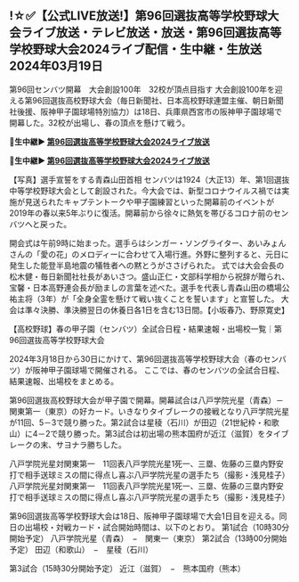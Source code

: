 <h2>!☆✅【公式LIVE放送!】第96回選抜高等学校野球大会ライブ放送・テレビ放送・放送・第96回選抜高等学校野球大会2024ライブ配信・生中継・生放送 2024年03月19日</h2>

第96回センバツ開幕　大会創設100年　32校が頂点目指す
大会創設100年を迎える第96回選抜高校野球大会（毎日新聞社、日本高校野球連盟主催、朝日新聞社後援、阪神甲子園球場特別協力）は18日、兵庫県西宮市の阪神甲子園球場で開幕した。32校が出場し、春の頂点を懸けて戦う。

<strong> 🔴生中継▶ <a href="https://onlinestreamshd.com/high-school-baseball/" rel="nofollow"> 第96回選抜高等学校野球大会2024ライブ放送 </a> </strong>

<strong> 🔴生中継▶ <a href="https://onlinestreamshd.com/high-school-baseball/" rel="nofollow"> 第96回選抜高等学校野球大会2024ライブ放送 </a> </strong>

【写真】選手宣誓をする青森山田首相
センバツは1924（大正13）年、第1回選抜中等学校野球大会として創設された。今大会では、新型コロナウイルス禍では実施が見送られたキャプテントークや甲子園練習といった開幕前のイベントが2019年の春以来5年ぶりに復活。開幕前から徐々に熱気を帯びるコロナ前のセンバツへと戻った。

開会式は午前9時に始まった。選手らはシンガー・ソングライター、あいみょんさんの「愛の花」のメロディーに合わせて入場行進。外野に整列すると、元日に発生した能登半島地震の犠牲者への黙とうがささげられた。
式では大会会長の松木健・毎日新聞社社長があいさつ。盛山正仁・文部科学相から祝辞が贈られ、宝馨・日本高野連会長が励ましの言葉を述べた。選手を代表し青森山田の橋場公祐主将（3年）が「全身全霊を懸けて戦い抜くことを誓います」と宣誓した。
大会は準々決勝、準決勝翌日の休養日各1日を含む13日間。【小坂春乃、野原寛史】

【高校野球】春の甲子園（センバツ）全試合日程・結果速報・出場校一覧｜第96回選抜高等学校野球大会

2024年3月18日から30日にかけて、第96回選抜高等学校野球大会（春のセンバツ）が阪神甲子園球場で開催される。
ここでは、春のセンバツの全試合日程、結果速報、出場校をまとめる。

第96回選抜高校野球大会が甲子園で開幕。開幕試合は八戸学院光星（青森）－関東第一（東京）の好カード。いきなりタイブレークの接戦となり八戸学院光星が11回、5－3で競り勝った。第2試合は星稜（石川）が田辺（21世紀枠・和歌山）に4－2で競り勝った。第3試合は初出場の熊本国府が近江（滋賀）をタイブレークの末、サヨナラ勝ちした。

八戸学院光星対関東第一　11回表八戸学院光星1死一、三塁、佐藤の三塁内野安打で相手送球ミスの間に得点し喜ぶ八戸学院光星の選手たち（撮影・浅見桂子）
八戸学院光星対関東第一　11回表八戸学院光星1死一、三塁、佐藤の三塁内野安打で相手送球ミスの間に得点し喜ぶ八戸学院光星の選手たち（撮影・浅見桂子）

第96回選抜高等学校野球大会は18日、阪神甲子園球場で大会1日目を迎える。同日の出場校・対戦カード・試合開始時間は、以下のとおり。
第1試合（10時30分開始予定）
八戸学院光星（青森）　−　関東一（東京）
第2試合（13時00分開始予定）
田辺（和歌山）　−　星稜（石川）
 
第3試合（15時30分開始予定）
近江（滋賀）　−　熊本国府（熊本）
